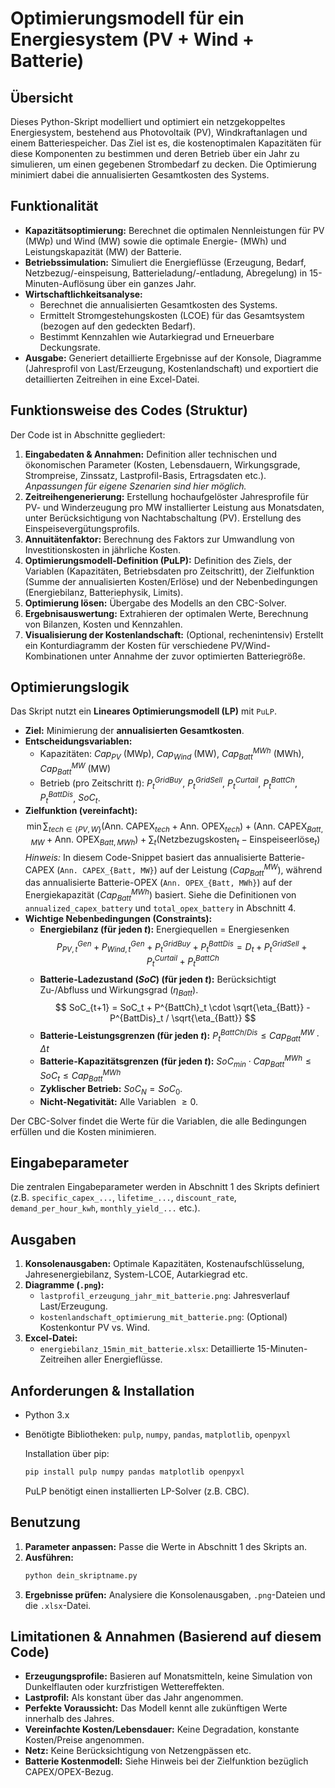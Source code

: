 # Optimierungsmodell für ein Energiesystem (PV + Wind + Batterie)

## Übersicht

Dieses Python-Skript modelliert und optimiert ein netzgekoppeltes Energiesystem, bestehend aus Photovoltaik (PV), Windkraftanlagen und einem Batteriespeicher. Das Ziel ist es, die kostenoptimalen Kapazitäten für diese Komponenten zu bestimmen und deren Betrieb über ein Jahr zu simulieren, um einen gegebenen Strombedarf zu decken. Die Optimierung minimiert dabei die annualisierten Gesamtkosten des Systems.

## Funktionalität

* **Kapazitätsoptimierung:** Berechnet die optimalen Nennleistungen für PV (MWp) und Wind (MW) sowie die optimale Energie- (MWh) und Leistungskapazität (MW) der Batterie.
* **Betriebssimulation:** Simuliert die Energieflüsse (Erzeugung, Bedarf, Netzbezug/-einspeisung, Batterieladung/-entladung, Abregelung) in 15-Minuten-Auflösung über ein ganzes Jahr.
* **Wirtschaftlichkeitsanalyse:**
    * Berechnet die annualisierten Gesamtkosten des Systems.
    * Ermittelt Stromgestehungskosten (LCOE) für das Gesamtsystem (bezogen auf den gedeckten Bedarf).
    * Bestimmt Kennzahlen wie Autarkiegrad und Erneuerbare Deckungsrate.
* **Ausgabe:** Generiert detaillierte Ergebnisse auf der Konsole, Diagramme (Jahresprofil von Last/Erzeugung, Kostenlandschaft) und exportiert die detaillierten Zeitreihen in eine Excel-Datei.

## Funktionsweise des Codes (Struktur)

Der Code ist in Abschnitte gegliedert:

1.  **Eingabedaten & Annahmen:** Definition aller technischen und ökonomischen Parameter (Kosten, Lebensdauern, Wirkungsgrade, Strompreise, Zinssatz, Lastprofil-Basis, Ertragsdaten etc.). *Anpassungen für eigene Szenarien sind hier möglich.*
2.  **Zeitreihengenerierung:** Erstellung hochaufgelöster Jahresprofile für PV- und Winderzeugung pro MW installierter Leistung aus Monatsdaten, unter Berücksichtigung von Nachtabschaltung (PV). Erstellung des Einspeisevergütungsprofils.
3.  **Annuitätenfaktor:** Berechnung des Faktors zur Umwandlung von Investitionskosten in jährliche Kosten.
4.  **Optimierungsmodell-Definition (PuLP):** Definition des Ziels, der Variablen (Kapazitäten, Betriebsdaten pro Zeitschritt), der Zielfunktion (Summe der annualisierten Kosten/Erlöse) und der Nebenbedingungen (Energiebilanz, Batteriephysik, Limits).
5.  **Optimierung lösen:** Übergabe des Modells an den CBC-Solver.
6.  **Ergebnisauswertung:** Extrahieren der optimalen Werte, Berechnung von Bilanzen, Kosten und Kennzahlen.
7.  **Visualisierung der Kostenlandschaft:** (Optional, rechenintensiv) Erstellt ein Konturdiagramm der Kosten für verschiedene PV/Wind-Kombinationen unter Annahme der zuvor optimierten Batteriegröße.

## Optimierungslogik

Das Skript nutzt ein **Lineares Optimierungsmodell (LP)** mit `PuLP`.

* **Ziel:** Minimierung der **annualisierten Gesamtkosten**.
* **Entscheidungsvariablen:**
    * Kapazitäten: $Cap_{PV}$ (MWp), $Cap_{Wind}$ (MW), $Cap_{Batt}^{MWh}$ (MWh), $Cap_{Batt}^{MW}$ (MW)
    * Betrieb (pro Zeitschritt $t$): $P^{GridBuy}_t$, $P^{GridSell}_t$, $P^{Curtail}_t$, $P^{BattCh}_t$, $P^{BattDis}_t$, $SoC_t$.
* **Zielfunktion (vereinfacht):**
    $$ \min \sum_{tech \in \{PV, W\}} (\text{Ann. CAPEX}_{tech} + \text{Ann. OPEX}_{tech}) + (\text{Ann. CAPEX}_{Batt, MW} + \text{Ann. OPEX}_{Batt, MWh}) + \sum_{t} (\text{Netzbezugskosten}_t - \text{Einspeiseerlöse}_t) $$
    *Hinweis:* In diesem Code-Snippet basiert das annualisierte Batterie-CAPEX (`Ann. CAPEX_{Batt, MW}`) auf der Leistung ($Cap_{Batt}^{MW}$), während das annualisierte Batterie-OPEX (`Ann. OPEX_{Batt, MWh}`) auf der Energiekapazität ($Cap_{Batt}^{MWh}$) basiert. Siehe die Definitionen von `annualized_capex_battery` und `total_opex_battery` in Abschnitt 4.
* **Wichtige Nebenbedingungen (Constraints):**
    * **Energiebilanz (für jeden $t$):** Energiequellen = Energiesenken
        $$ P^{Gen}_{PV,t} + P^{Gen}_{Wind,t} + P^{GridBuy}_t + P^{BattDis}_t = D_t + P^{GridSell}_t + P^{Curtail}_t + P^{BattCh}_t $$
    * **Batterie-Ladezustand ($SoC$) (für jeden $t$):** Berücksichtigt Zu-/Abfluss und Wirkungsgrad ($\eta_{Batt}$).
        $$ SoC_{t+1} = SoC_t + P^{BattCh}_t \cdot \sqrt{\eta_{Batt}} - P^{BattDis}_t / \sqrt{\eta_{Batt}} $$
    * **Batterie-Leistungsgrenzen (für jeden $t$):** $P^{BattCh/Dis}_t \le Cap_{Batt}^{MW} \cdot \Delta t$
    * **Batterie-Kapazitätsgrenzen (für jeden $t$):** $SoC_{min} \cdot Cap_{Batt}^{MWh} \le SoC_t \le Cap_{Batt}^{MWh}$
    * **Zyklischer Betrieb:** $SoC_{N} = SoC_0$.
    * **Nicht-Negativität:** Alle Variablen $\ge 0$.

Der CBC-Solver findet die Werte für die Variablen, die alle Bedingungen erfüllen und die Kosten minimieren.

## Eingabeparameter

Die zentralen Eingabeparameter werden in Abschnitt 1 des Skripts definiert (z.B. `specific_capex_...`, `lifetime_...`, `discount_rate`, `demand_per_hour_kwh`, `monthly_yield_...` etc.).

## Ausgaben

1.  **Konsolenausgaben:** Optimale Kapazitäten, Kostenaufschlüsselung, Jahresenergiebilanz, System-LCOE, Autarkiegrad etc.
2.  **Diagramme (`.png`):**
    * `lastprofil_erzeugung_jahr_mit_batterie.png`: Jahresverlauf Last/Erzeugung.
    * `kostenlandschaft_optimierung_mit_batterie.png`: (Optional) Kostenkontur PV vs. Wind.
3.  **Excel-Datei:**
    * `energiebilanz_15min_mit_batterie.xlsx`: Detaillierte 15-Minuten-Zeitreihen aller Energieflüsse.

## Anforderungen & Installation

* Python 3.x
* Benötigte Bibliotheken: `pulp`, `numpy`, `pandas`, `matplotlib`, `openpyxl`

    Installation über pip:
    ```bash
    pip install pulp numpy pandas matplotlib openpyxl
    ```
    PuLP benötigt einen installierten LP-Solver (z.B. CBC).

## Benutzung

1.  **Parameter anpassen:** Passe die Werte in Abschnitt 1 des Skripts an.
2.  **Ausführen:**
    ```bash
    python dein_skriptname.py
    ```
3.  **Ergebnisse prüfen:** Analysiere die Konsolenausgaben, `.png`-Dateien und die `.xlsx`-Datei.

## Limitationen & Annahmen (Basierend auf diesem Code)

* **Erzeugungsprofile:** Basieren auf Monatsmitteln, keine Simulation von Dunkelflauten oder kurzfristigen Wettereffekten.
* **Lastprofil:** Als konstant über das Jahr angenommen.
* **Perfekte Voraussicht:** Das Modell kennt alle zukünftigen Werte innerhalb des Jahres.
* **Vereinfachte Kosten/Lebensdauer:** Keine Degradation, konstante Kosten/Preise angenommen.
* **Netz:** Keine Berücksichtigung von Netzengpässen etc.
* **Batterie Kostenmodell:** Siehe Hinweis bei der Zielfunktion bezüglich CAPEX/OPEX-Bezug.

